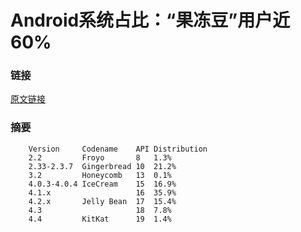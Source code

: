 Android系统占比：“果冻豆”用户近60%
===========================

### 链接
[原文链接](http://pad.zol.com.cn/427/4277027.html)

### 摘要
		Version		Codename	API	Distribution
		2.2			Froyo		8	1.3%
		2.33-2.3.7	Gingerbread	10	21.2%
		3.2			Honeycomb	13	0.1%
		4.0.3-4.0.4	IceCream	15	16.9%
		4.1.x					16	35.9%
		4.2.x		Jelly Bean	17	15.4%
		4.3						18	7.8%
		4.4			KitKat		19	1.4%
